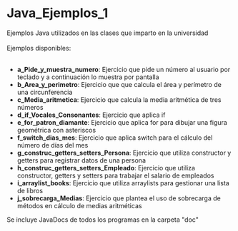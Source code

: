 # Java_Ejemplos_1
Ejemplos Java utilizados en las clases que imparto en la universidad<br>
<br>
Ejemplos disponibles:<br>
<br>

- **a_Pide_y_muestra_numero**: Ejercicio que pide un número al usuario por teclado y a continuación lo muestra por pantalla
- **b_Area_y_perimetro**: Ejercicio que que calcula el área y perímetro de una circunferencia
- **c_Media_aritmetica**: Ejercicio que calcula la media aritmética de tres números
- **d_if_Vocales_Consonantes**: Ejercicio que aplica if
- **e_for_patron_diamante**: Ejercicio que aplica for para dibujar una figura geométrica con asteriscos
- **f_switch_dias_mes**: Ejercicio que aplica switch para el cálculo del número de días del mes
- **g_construc_getters_setters_Persona**: Ejercicio que utiliza constructor y getters para registrar datos de una persona
- **h_construc_getters_setters_Empleado**: Ejercicio que utiliza constructor, getters y setters para trabajar el salario de empleados
- **i_arraylist_books**: Ejercicio que utiliza arraylists para gestionar una lista de libros
- **j_sobrecarga_Medias**: Ejercicio que plantea el uso de sobrecarga de métodos en cálculo de medias aritméticas

Se incluye JavaDocs de todos los programas en la carpeta "doc"
